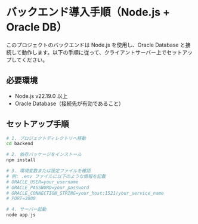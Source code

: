 # バックエンド導入手順（Node.js + Oracle DB）

このプロジェクトのバックエンドは Node.js を使用し、Oracle Database と接続して動作します。以下の手順に従って、クライアントサーバー上でセットアップしてください。

## 必要環境
- Node.js v22.19.0 以上  
- Oracle Database（接続先が有効であること）  

## セットアップ手順

```bash
# 1. プロジェクトディレクトリへ移動
cd backend

# 2. 依存パッケージをインストール
npm install

# 3. 環境変数または設定ファイルを確認
# 例: .env ファイルに以下のような情報を記載
# ORACLE_USER=your_username
# ORACLE_PASSWORD=your_password
# ORACLE_CONNECTION_STRING=your_host:1521/your_service_name
# PORT=3000

# 4. サーバー起動
node app.js
